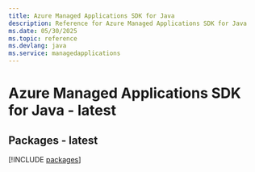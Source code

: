 ```yaml
---
title: Azure Managed Applications SDK for Java
description: Reference for Azure Managed Applications SDK for Java
ms.date: 05/30/2025
ms.topic: reference
ms.devlang: java
ms.service: managedapplications
---
```

# Azure Managed Applications SDK for Java - latest
## Packages - latest
[!INCLUDE [packages](managed-applications-index.md)]